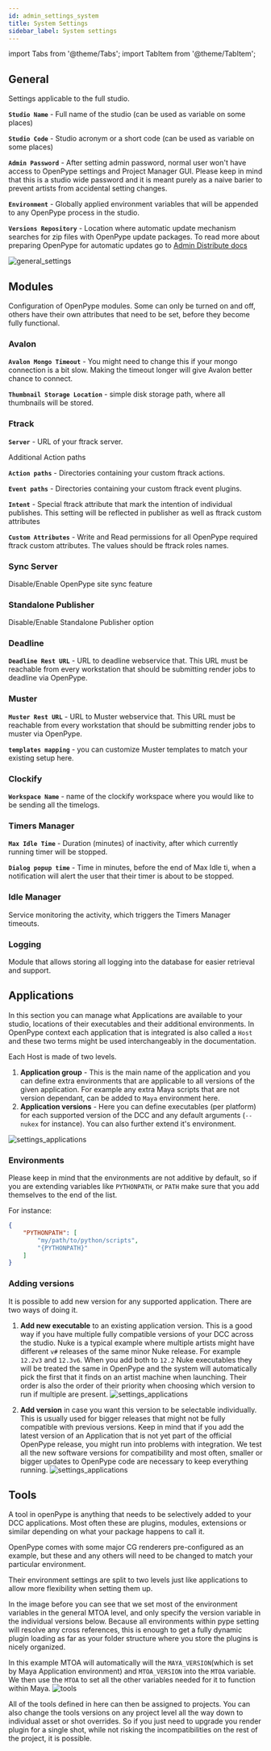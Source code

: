 ```yaml
---
id: admin_settings_system
title: System Settings
sidebar_label: System settings
---
```


import Tabs from '@theme/Tabs';
import TabItem from '@theme/TabItem';

## General

Settings applicable to the full studio.

**`Studio Name`** - Full name of the studio (can be used as variable on some places)

**`Studio Code`** - Studio acronym or a short code (can be used as variable on some places)

**`Admin Password`** - After setting admin password, normal user won't have access to OpenPype settings
and Project Manager GUI. Please keep in mind that this is a studio wide password and it is meant purely
as a naive barier to prevent artists from accidental setting changes.

**`Environment`** - Globally applied environment variables that will be appended to any OpenPype process in the studio.

**`Versions Repository`** - Location where automatic update mechanism searches for zip files with
OpenPype update packages. To read more about preparing OpenPype for automatic updates go to [Admin Distribute docs](admin_distribute#2-openpype-codebase)

![general_settings](assets/settings/settings_system_general.png)

## Modules

Configuration of OpenPype modules. Some can only be turned on and off, others have
their own attributes that need to be set, before they become fully functional.

### Avalon

**`Avalon Mongo Timeout`** - You might need to change this if your mongo connection is a bit slow. Making the 
timeout longer will give Avalon better chance to connect.

**`Thumbnail Storage Location`** - simple disk storage path, where all thumbnails will be stored. 

### Ftrack

**`Server`** - URL of your ftrack server.

Additional Action paths

**`Action paths`** - Directories containing your custom ftrack actions.

**`Event paths`** - Directories containing your custom ftrack event plugins.

**`Intent`** - Special ftrack attribute that mark the intention of individual publishes. This setting will be reflected
in publisher as well as ftrack custom attributes

**`Custom Attributes`** - Write and Read permissions for all OpenPype required ftrack custom attributes. The values should be
ftrack roles names.

### Sync Server

Disable/Enable OpenPype site sync feature

### Standalone Publisher

Disable/Enable Standalone Publisher option

### Deadline

**`Deadline Rest URL`** - URL to deadline webservice that. This URL must be reachable from every 
workstation that should be submitting render jobs to deadline via OpenPype.

### Muster

**`Muster Rest URL`** - URL to Muster webservice that. This URL must be reachable from every 
workstation that should be submitting render jobs to muster via OpenPype.

**`templates mapping`** - you can customize Muster templates to match your existing setup here. 

### Clockify

**`Workspace Name`** - name of the clockify workspace where you would like to be sending all the timelogs.

### Timers Manager

**`Max Idle Time`** - Duration (minutes) of inactivity, after which currently running timer will be stopped.

**`Dialog popup time`** - Time in minutes, before the end of Max Idle ti, when a notification will alert 
the user that their timer is about to be stopped.

### Idle Manager

Service monitoring the activity, which triggers the Timers Manager timeouts.

### Logging 

Module that allows storing all logging into the database for easier retrieval and support.

## Applications

In this section you can manage what Applications are available to your studio, locations of their 
executables and their additional environments. In OpenPype context each application that is integrated is 
also called a `Host` and these two terms might be used interchangeably in the documentation.

Each Host is made of two levels. 
1. **Application group** - This is the main name of the application and you can define extra environments
that are applicable to all versions of the given application. For example any extra Maya scripts that are not
version dependant, can be added to `Maya` environment here.
2. **Application versions** - Here you can define executables (per platform) for each supported version of 
the DCC and any default arguments (`--nukex` for instance). You can also further extend it's environment. 

![settings_applications](assets/settings/applications_01.png)

### Environments

Please keep in mind that the environments are not additive by default, so if you are extending variables like 
`PYTHONPATH`, or `PATH` make sure that you add themselves to the end of the list. 

For instance:

```json
{
    "PYTHONPATH": [
        "my/path/to/python/scripts",
        "{PYTHONPATH}"
    ]
}
```

### Adding versions

It is possible to add new version for any supported application. There are two ways of doing it. 

1. **Add new executable** to an existing application version. This is a good way if you have multiple fully compatible versions of your DCC across the studio. Nuke is a typical example where multiple artists might have different `v#` releases of the same minor Nuke release. For example `12.2v3` and `12.3v6`. When you add both to `12.2` Nuke executables they will be treated the same in OpenPype and the system will automatically pick the first that it finds on an artist machine when launching. Their order is also the order of their priority when choosing which version to run if multiple are present.
![settings_applications](assets/settings/settings_addapplication.gif)

2. **Add version** in case you want this version to be selectable individually. This is usually used for bigger releases that might not be fully compatible with previous versions. Keep in mind that if you add the latest version of an Application that is not yet part of the official OpenPype release, you might run into problems with integration. We test all the new software versions for compatibility and most often, smaller or bigger updates to OpenPype code are necessary to keep everything running.
![settings_applications](assets/settings/settings_addappversion.gif)

## Tools

A tool in openPype is anything that needs to be selectively added to your DCC applications. Most often these are plugins, modules, extensions or similar depending on what your package happens to call it. 

OpenPype comes with some major CG renderers pre-configured as an example, but these and any others will need to be changed to match your particular environment.

Their environment settings are split to two levels just like applications to allow more flexibility when setting them up. 

In the image before you can see that we set most of the environment variables in the general MTOA level, and only specify the version variable in the individual versions below. Because all environments within pype setting will resolve any cross references, this is enough to get a fully dynamic plugin loading as far as your folder structure where you store the plugins is nicely organized. 


In this example MTOA will automatically will the `MAYA_VERSION`(which is set by Maya Application environment) and `MTOA_VERSION` into the `MTOA` variable. We then use the `MTOA` to set all the other variables needed for it to function within Maya. 
![tools](assets/settings/tools_01.png)

All of the tools defined in here can then be assigned to projects. You can also change the tools versions on any project level all the way down to individual asset or shot overrides. So if you just need to upgrade you render plugin for a single shot, while not risking the incompatibilities on the rest of the project, it is possible.